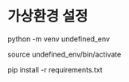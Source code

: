 # 가상환경 설정

python -m venv undefined_env

source undefined_env/bin/activate

pip install -r requirements.txt
